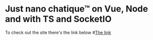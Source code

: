 # Just nano chatique™ on Vue, Node and with TS and SocketIO
To check out the site there's the link below 
#[The link](https://chatique.herokuapp.com)
